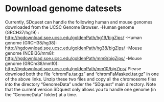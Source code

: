 
# Download genome datesets
Currently, SDquest can handle the following human and mouse genomes downloaded from the UCSC Genome Browser.
-Human genome (GRCH37/hg19) : http://hgdownload.soe.ucsc.edu/goldenPath/hg19/bigZips/
-Human genome (GRCH38/hg38): http://hgdownload.soe.ucsc.edu/goldenPath/hg38/bigZips/
-Mouse genome (NCBI36/mm8): http://hgdownload.soe.ucsc.edu/goldenPath/mm8/bigZips/
-Mouse genome (GRCm38/mm10): http://hgdownload.soe.ucsc.edu/goldenPath/mm10/bigZips/
Please download both the file “chromFa.tar.gz” and “chromFaMasked.tar.gz” in one of the above links. Unzip these two files and copy all the chromosome files into the directory “GenomeData” under the “SDquest” main directory. Note that the current version SDquest only allows you to handle one genome (in the “GenomeData” folder) at a time.
